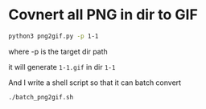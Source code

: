 # Covnert all PNG in dir to GIF

```bash
python3 png2gif.py -p 1-1
```

where -p is the target dir path

it will generate `1-1.gif` in dir `1-1`

And I write a shell script so that it can batch convert

```bash
./batch_png2gif.sh
```